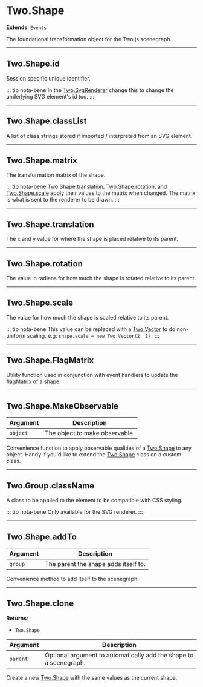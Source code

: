 # Two.Shape


__Extends__: `Events`


The foundational transformation object for the Two.js scenegraph.






---

<div class="instance">

## Two.Shape.id






Session specific unique identifier.








::: tip nota-bene
In the [Two.SvgRenderer](/documentation/svgrenderer) change this to change the underlying SVG element's id too.
:::


</div>



---

<div class="instance">

## Two.Shape.classList












A list of class strings stored if imported / interpreted  from an SVG element.



</div>



---

<div class="instance">

## Two.Shape.matrix












The transformation matrix of the shape.


::: tip nota-bene
[Two.Shape.translation](/documentation/shape#two-shape-translation), [Two.Shape.rotation](/documentation/shape#two-shape-rotation), and [Two.Shape.scale](/documentation/shape#two-shape-scale) apply their values to the matrix when changed. The matrix is what is sent to the renderer to be drawn.
:::


</div>



---

<div class="instance">

## Two.Shape.translation






The x and y value for where the shape is placed relative to its parent.









</div>



---

<div class="instance">

## Two.Shape.rotation






The value in radians for how much the shape is rotated relative to its parent.









</div>



---

<div class="instance">

## Two.Shape.scale






The value for how much the shape is scaled relative to its parent.








::: tip nota-bene
This value can be replaced with a [Two.Vector](/documentation/vector) to do non-uniform scaling. e.g: `shape.scale = new Two.Vector(2, 1);`
:::


</div>



---

<div class="static">

## Two.Shape.FlagMatrix










Utility function used in conjunction with event handlers to update the flagMatrix of a shape.



</div>



---

<div class="static">

## Two.Shape.MakeObservable








| Argument | Description |
| ---- | ----------- |
| `object` | The object to make observable. |


Convenience function to apply observable qualities of a [Two.Shape](/documentation/shape) to any object. Handy if you'd like to extend the [Two.Shape](/documentation/shape) class on a custom class.



</div>



---

<div class="instance">

## Two.Group.className






A class to be applied to the element to be compatible with CSS styling.








::: tip nota-bene
Only available for the SVG renderer.
:::


</div>



---

<div class="instance">

## Two.Shape.addTo








| Argument | Description |
| ---- | ----------- |
| `group` | The parent the shape adds itself to. |


Convenience method to add itself to the scenegraph.



</div>



---

<div class="instance">

## Two.Shape.clone


__Returns__:



+ `Two.Shape`











| Argument | Description |
| ---- | ----------- |
| `parent` | Optional argument to automatically add the shape to a scenegraph. |


Create a new [Two.Shape](/documentation/shape) with the same values as the current shape.



</div>


